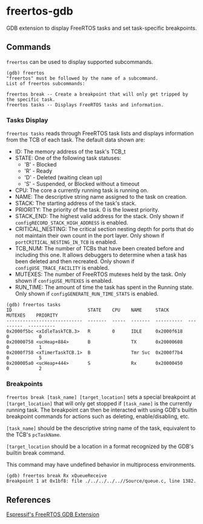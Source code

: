 # freertos-gdb
GDB extension to display FreeRTOS tasks and set task-specific breakpoints.

## Commands
```freertos``` can be used to display supported subcommands.
```
(gdb) freertos
"freertos" must be followed by the name of a subcommand.
List of freertos subcommands:

freertos break -- Create a breakpoint that will only get tripped by the specific task.
freertos tasks -- Displays FreeRTOS tasks and information.
```

### Tasks Display
```freertos tasks``` reads through FreeRTOS task lists and displays information from the TCB of each task. The default data shown are:
* ID: The memory address of the task's TCB_t
* STATE: One of the following task statuses:
  * 'B' - Blocked
  * 'R' - Ready
  * 'D' - Deleted (waiting clean up)
  * 'S' - Suspended, or Blocked without a timeout
* CPU: The core a currently running task is running on.
* NAME: The descriptive string name assigned to the task on creation.
* STACK: The starting address of the task's stack.
* PRIORITY: The priority of the task. 0 is the lowest priority.
* STACK_END: The highest valid address for the stack. Only shown if ```configRECORD_STACK_HIGH_ADDRESS``` is enabled.
* CRITICAL_NESTING: The critical section nesting depth for ports that do not maintain their own count in the port layer. Only shown if ```portCRITICAL_NESTING_IN_TCB``` is enabled.
* TCB_NUM: The number of TCBs that have been created before and including this one. It allows debuggers to determine when a task has been deleted and then recreated. Only shown if ```configUSE_TRACE_FACILITY``` is enabled.
* MUTEXES: The number of FreeRTOS mutexes held by the task. Only shown if ```configUSE_MUTEXES``` is enabled.
* RUN_TIME: The amount of time the task has spent in the Running state. Only shown if ```configGENERATE_RUN_TIME_STATS``` is enabled.
```
(gdb) freertos tasks 
ID                            STATE    CPU    NAME     STACK         MUTEXES    PRIORITY
----------------------------  -------  -----  -------  ----------  ---------  ----------
0x2000f5bc <xIdleTaskTCB.3>   R        0      IDLE     0x2000f618          0           0
0x20000758 <ucHeap+884>       B               TX       0x20000608          0           1
0x2000f758 <xTimerTaskTCB.1>  B               Tmr Svc  0x2000f7b4          0           5
0x200005a0 <ucHeap+444>       S               Rx       0x20000450          0           2
```

### Breakpoints
```freertos break [task_name] [target_location]``` sets a special breakpoint at ```[target_location]``` that will only get stopped if ```[task_name]``` is the currently running task. The breakpoint can then be interacted with using GDB's builtin breakpoint commands for actions such as deleting, enable/disabling, etc.

```[task_name]``` should be the descriptive string name of the task, equivalent to the TCB's ```pcTaskName```.

```[target_location``` should be a location in a format recognized by the GDB's builtin break command.

This command may have undefined behavior in multiprocess environments.
```
(gdb) freertos break Rx xQueueReceive
Breakpoint 1 at 0x1bf8: file ./../../../..//Source/queue.c, line 1382.
```

## References
[Espressif's FreeRTOS GDB Extension](https://github.com/espressif/freertos-gdb)

